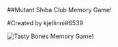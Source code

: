 ##Mutant Shiba Club Memory Game!

#Created by kjellinni#6539

![Tasty Bones Memory Game!](https://i.imgur.com/BeJMOt1.png)
